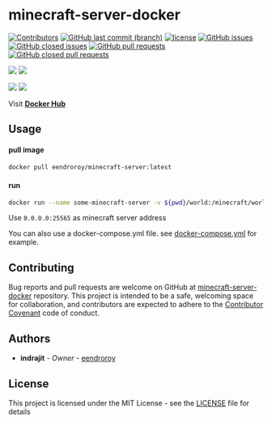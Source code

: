 # minecraft-server-docker

[![Contributors](https://img.shields.io/github/contributors/eendroroy/minecraft-server-docker.svg)](https://github.com/eendroroy/minecraft-server-docker/graphs/contributors)
[![GitHub last commit (branch)](https://img.shields.io/github/last-commit/eendroroy/minecraft-server-docker/master.svg)](https://github.com/eendroroy/minecraft-server-docker)
[![license](https://img.shields.io/github/license/eendroroy/minecraft-server-docker.svg)](https://github.com/eendroroy/minecraft-server-docker/blob/master/LICENSE)
[![GitHub issues](https://img.shields.io/github/issues/eendroroy/minecraft-server-docker.svg)](https://github.com/eendroroy/minecraft-server-docker/issues)
[![GitHub closed issues](https://img.shields.io/github/issues-closed/eendroroy/minecraft-server-docker.svg)](https://github.com/eendroroy/minecraft-server-docker/issues?q=is%3Aissue+is%3Aclosed)
[![GitHub pull requests](https://img.shields.io/github/issues-pr/eendroroy/minecraft-server-docker.svg)](https://github.com/eendroroy/minecraft-server-docker/pulls)
[![GitHub closed pull requests](https://img.shields.io/github/issues-pr-closed/eendroroy/minecraft-server-docker.svg)](https://github.com/eendroroy/minecraft-server-docker/pulls?q=is%3Apr+is%3Aclosed)


[![](https://images.microbadger.com/badges/image/eendroroy/minecraft-server.svg)](https://hub.docker.com/r/eendroroy/minecraft-server/) [![](https://images.microbadger.com/badges/version/eendroroy/minecraft-server.svg)](https://hub.docker.com/r/eendroroy/minecraft-server/)

[![](https://images.microbadger.com/badges/image/eendroroy/minecraft-server:1.12.2-alpine.svg)](https://hub.docker.com/r/eendroroy/minecraft-server/) [![](https://images.microbadger.com/badges/version/eendroroy/minecraft-server:1.12.2-alpine.svg)](https://hub.docker.com/r/eendroroy/minecraft-server/)


Visit [**Docker Hub**](https://hub.docker.com/r/eendroroy/minecraft-server/)

## Usage

#### pull image

```bash
docker pull eendroroy/minecraft-server:latest
```

#### run

```bash
docker run --name some-minecraft-server -v ${pwd}/world:/minecraft/world -d eendroroy/minecraft-server:latest
```

Use `0.0.0.0:25565` as minecraft server address

You can also use a docker-compose.yml file. see [docker-compose.yml](https://github.com/eendroroy/minecraft-server-docker/blob/master/docker-compose.yml) for example.

## Contributing

Bug reports and pull requests are welcome on GitHub at [minecraft-server-docker](https://github.com/eendroroy/minecraft-server-docker) repository.
This project is intended to be a safe, welcoming space for collaboration,
and contributors are expected to adhere to the [Contributor Covenant](http://contributor-covenant.org) code of conduct.

## Authors

* **indrajit** - *Owner* - [eendroroy](https://github.com/eendroroy)

## License

This project is licensed under the MIT License - see the [LICENSE](LICENSE) file for details


